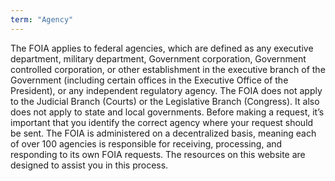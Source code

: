 ```yaml
---
term: "Agency"
---
```


The FOIA applies to federal agencies, which are defined as any executive department, military department, Government corporation, Government controlled corporation, or other establishment in the executive branch of the Government (including certain offices in the Executive Office of the President), or any independent regulatory agency.  The FOIA does not apply to the Judicial Branch (Courts) or the Legislative Branch (Congress).  It also does not apply to state and local governments.  Before making a request, it’s important that you identify the correct agency where your request should be sent. The FOIA is administered on a decentralized basis, meaning each of over 100 agencies is responsible for receiving, processing, and responding to its own FOIA requests. The resources on this website are designed to assist you in this process. 
